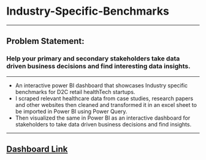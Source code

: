 # Industry-Specific-Benchmarks
---
## Problem Statement:
### Help your primary and secondary stakeholders take data driven business decisions and find interesting data insights.
---

- An interactive power BI dashboard that showcases Industry specific benchmarks for D2C retail healthTech startups.
- I scraped relevant healthcare data from case studies, research papers and other websites then cleaned and transformed it in an excel sheet to be imported in Power BI using Power Query.
- Then visualized the same in Power BI as an interactive dashboard for stakeholders to take data driven business decisions and find insights.

---
[Dashboard Link](https://app.powerbi.com/links/wOuiP9nDcD?ctid=bc5b2879-3fac-469a-b8c4-994705bc09d7&pbi_source=linkShare&portalSessionId=f0c8eddc-442b-4c54-8508-d1872a45bcff)
---
